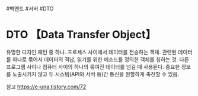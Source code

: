 #백엔드 #서버 #DTO
# DTO 【Data Transfer Object】

유명한 디자인 패턴 중 하나. 프로세스 사이에서 데이터를 전송하는 객체. 관련된 데이터를 하나로 묶어서 데이터의 격납, 읽기를 위한 메소드를 정의한 객체를 칭하는 것. 다른 프로그램 사이나 컴퓨터 사이의 하나의 묶여진 데이터를 넘길 때 사용된다. 중요한 정보를 노출시키지 않고 두 시스템(API와 서버 등)간 통신을 원할하게 촉진할 수 있음.

참고
https://e-una.tistory.com/72